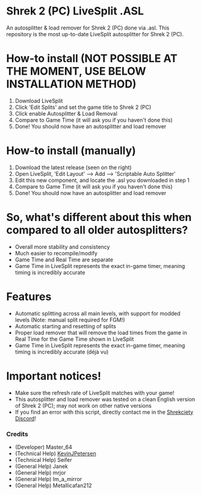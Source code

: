 # Shrek 2 (PC) LiveSplit .ASL
 An autosplitter & load remover for Shrek 2 (PC) done via .asl.
 This repository is the most up-to-date LiveSplit autosplitter for Shrek 2 (PC).

# How-to install (NOT POSSIBLE AT THE MOMENT, USE BELOW INSTALLATION METHOD)
1. Download LiveSplit
2. Click 'Edit Splits' and set the game title to Shrek 2 (PC)
3. Click enable Autosplitter & Load Removal
4. Compare to Game Time (it will ask you if you haven't done this)
5. Done! You should now have an autosplitter and load remover

# How-to install (manually)
1. Download the latest release (seen on the right)
2. Open LiveSplit, 'Edit Layout' --> Add --> 'Scriptable Auto Splitter'
3. Edit this new component, and locate the .asl you downloaded in step 1
4. Compare to Game Time (it will ask you if you haven't done this)
5. Done! You should now have an autosplitter and load remover

# So, what's different about this when compared to all older autosplitters?
- Overall more stability and consistency
- Much easier to recompile/modify
- Game Time and Real Time are separate
- Game Time in LiveSplit represents the exact in-game timer, meaning timing is incredibly accurate

# Features
- Automatic splitting across all main levels, with support for modded levels (Note: manual split required for FGM!)
- Automatic starting and resetting of splits
- Proper load remover that will remove the load times from the game in Real Time for the Game Time shown in LiveSplit
- Game Time in LiveSplit represents the exact in-game timer, meaning timing is incredibly accurate (déjà vu)

# Important notices!
- Make sure the refresh rate of LiveSplit matches with your game!
- This autosplitter and load remover was tested on a clean English version of Shrek 2 (PC); may not work on other native versions
- If you find an error with this script, directly contact me in the <a href="https://discord.com/invite/0VEIly8qa8WUZAzV">Shrekciety Discord</a>!

### Credits
- (Developer) Master_64
- (Technical Help) <a href="https://github.com/kevinjpetersen">KevinJPetersen</a>
- (Technical Help) Seifer
- (General Help) Janek
- (General Help) mrjor
- (General Help) Im_a_mirror
- (General Help) Metallicafan212